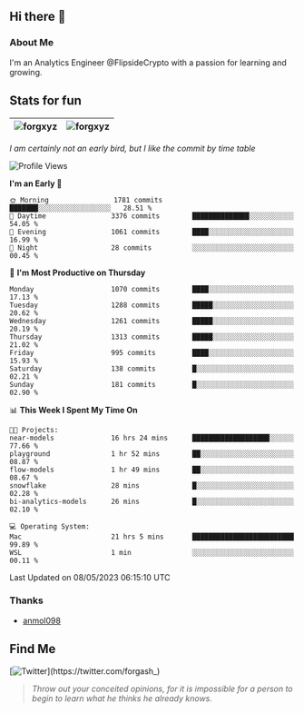 ## Hi there 👋

### About Me

I'm an Analytics Engineer @FlipsideCrypto with a passion for learning and growing.
  
## Stats for fun

| <img align="center" src="https://github-readme-streak-stats.herokuapp.com/?user=forgxyz&theme=tokyonight" alt="forgxyz" /> | <img align="center" src="https://github-readme-stats.vercel.app/api?username=forgxyz&theme=tokyonight&show_icons=true" alt="forgxyz" /> |
| ------------- |------------- |

*I am certainly not an early bird, but I like the commit by time table*  

<!--START_SECTION:waka-->
![Profile Views](http://img.shields.io/badge/Profile%20Views-0-blue)

**I'm an Early 🐤** 

```text
🌞 Morning                1781 commits        ███████░░░░░░░░░░░░░░░░░░   28.51 % 
🌆 Daytime                3376 commits        ██████████████░░░░░░░░░░░   54.05 % 
🌃 Evening                1061 commits        ████░░░░░░░░░░░░░░░░░░░░░   16.99 % 
🌙 Night                  28 commits          ░░░░░░░░░░░░░░░░░░░░░░░░░   00.45 % 
```
📅 **I'm Most Productive on Thursday** 

```text
Monday                   1070 commits        ████░░░░░░░░░░░░░░░░░░░░░   17.13 % 
Tuesday                  1288 commits        █████░░░░░░░░░░░░░░░░░░░░   20.62 % 
Wednesday                1261 commits        █████░░░░░░░░░░░░░░░░░░░░   20.19 % 
Thursday                 1313 commits        █████░░░░░░░░░░░░░░░░░░░░   21.02 % 
Friday                   995 commits         ████░░░░░░░░░░░░░░░░░░░░░   15.93 % 
Saturday                 138 commits         █░░░░░░░░░░░░░░░░░░░░░░░░   02.21 % 
Sunday                   181 commits         █░░░░░░░░░░░░░░░░░░░░░░░░   02.90 % 
```


📊 **This Week I Spent My Time On** 

```text
🐱‍💻 Projects: 
near-models              16 hrs 24 mins      ███████████████████░░░░░░   77.66 % 
playground               1 hr 52 mins        ██░░░░░░░░░░░░░░░░░░░░░░░   08.87 % 
flow-models              1 hr 49 mins        ██░░░░░░░░░░░░░░░░░░░░░░░   08.67 % 
snowflake                28 mins             █░░░░░░░░░░░░░░░░░░░░░░░░   02.28 % 
bi-analytics-models      26 mins             █░░░░░░░░░░░░░░░░░░░░░░░░   02.10 % 

💻 Operating System: 
Mac                      21 hrs 5 mins       █████████████████████████   99.89 % 
WSL                      1 min               ░░░░░░░░░░░░░░░░░░░░░░░░░   00.11 % 
```


 Last Updated on 08/05/2023 06:15:10 UTC
<!--END_SECTION:waka-->

### Thanks
 - [anmol098](https://github.com/anmol098/waka-readme-stats/)
  
## Find Me
[![Twitter](https://img.shields.io/twitter/url/https/twitter.com/forgash_.svg?style=social&label=Follow%20%40forgash_)](https://twitter.com/forgash_)


> *Throw out your conceited opinions, for it is impossible for a person to begin to learn what he thinks he already knows.* 
